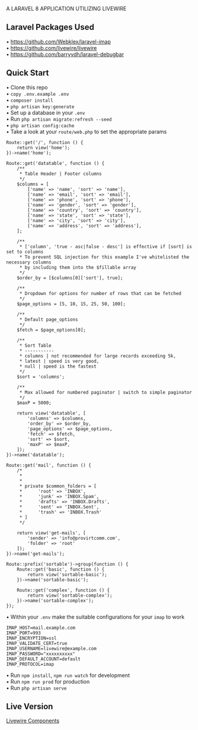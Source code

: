 A LARAVEL 8 APPLICATION UTILIZING LIVEWIRE
## Laravel Packages Used
•	<a href="https://github.com/Webklex/laravel-imap">https://github.com/Webklex/laravel-imap</a>\
•	<a href="https://github.com/livewire/livewire">https://github.com/livewire/livewire</a>\
•	<a href="https://github.com/barryvdh/laravel-debugbar">https://github.com/barryvdh/laravel-debugbar</a>
## Quick Start
•	Clone this repo\
•	``copy .env.example .env``\
•	``composer install``\
•	``php artisan key:generate``\
•	Set up a database in your ``.env``\
•	Run ``php artisan migrate:refresh --seed``\
•	``php artisan config:cache``\
•	Take a look at your  ``route/web.php`` to set the appropriate params

```
Route::get('/', function () {
    return view('home');
})->name('home');

Route::get('datatable', function () {
    /**
     * Table Header | Footer columns
     */
    $columns = [
        ['name' => 'name', 'sort' => 'name'],
        ['name' => 'email', 'sort' => 'email'],
        ['name' => 'phone', 'sort' => 'phone'],
        ['name' => 'gender', 'sort' => 'gender'],
        ['name' => 'country', 'sort' => 'country'],
        ['name' => 'state', 'sort' => 'state'],
        ['name' => 'city', 'sort' => 'city'],
        ['name' => 'address', 'sort' => 'address'],
    ];

    /**
     * ['column', 'true - asc|false - desc'] is effective if [sort] is set to columns
     * To prevent SQL injection for this example I've whitelisted the necessary columns
     * by including them into the $fillable array
     */
    $order_by = [$columns[0]['sort'], true];

    /**
     * Dropdown for options for number of rows that can be fetched
     */
    $page_options = [5, 10, 15, 25, 50, 100];

    /**
     * Default page_options
     */
    $fetch = $page_options[0];

    /**
     * Sort Table
     * -----------
     * columns | not recommended for large records exceeding 5k,
     * latest | speed is very good,
     * null | speed is the fastest
     */
    $sort = 'columns';

    /**
     * Max allowed for numbered paginator | switch to simple paginator
     */
    $maxP = 5000;

    return view('datatable', [
        'columns' => $columns,
        'order_by' => $order_by,
        'page_options' => $page_options,
        'fetch' => $fetch,
        'sort' => $sort,
        'maxP' => $maxP,
    ]);
})->name('datatable');

Route::get('mail', function () {
    /*
     *
     *
     * private $common_folders = [
     *      'root' => 'INBOX',
     *      'junk' => 'INBOX.Spam',
     *      'drafts' => 'INBOX.Drafts',
     *      'sent' => 'INBOX.Sent',
     *      'trash' => 'INBOX.Trash'
     * ]
     */

    return view('get-mails', [
        'sender' => 'info@provirtcomm.com', 
        'folder' => 'root'
    ]);
})->name('get-mails');

Route::prefix('sortable')->group(function () {
    Route::get('basic', function () {
        return view('sortable-basic');
    })->name('sortable-basic');

    Route::get('complex', function () {
        return view('sortable-complex');
    })->name('sortable-complex');
});
```

•	Within your ``.env`` make the suitable configurations for your ``imap`` to work

```
IMAP_HOST=mail.example.com
IMAP_PORT=993
IMAP_ENCRYPTION=ssl
IMAP_VALIDATE_CERT=true
IMAP_USERNAME=livewire@example.com
IMAP_PASSWORD="xxxxxxxxxx"
IMAP_DEFAULT_ACCOUNT=default
IMAP_PROTOCOL=imap
```

•	Run ``npm install``, ``npm run watch`` for development\
•   Run ``npm run prod`` for production\
•   Run ``php artisan serve``

## Live Version
<a href="https://livewire-components.provirtcomm.com" target="_blank" rel="noopener noreferrer">Livewire Components</a>
